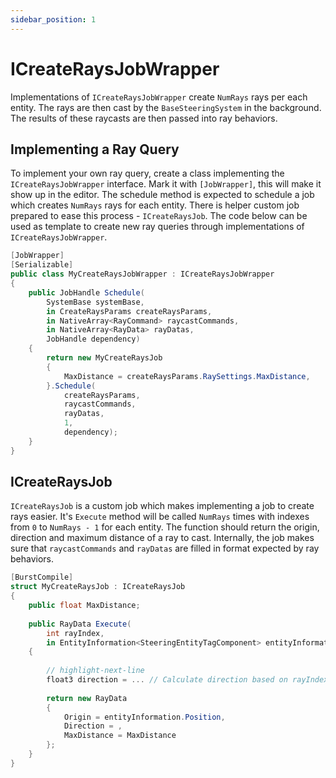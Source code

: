 ```yaml
---
sidebar_position: 1
---
```


# ICreateRaysJobWrapper

Implementations of `ICreateRaysJobWrapper` create `NumRays` rays per each entity. The rays are then cast by the `BaseSteeringSystem` in the background. The results of these raycasts are then passed into ray behaviors. 

## Implementing a Ray Query

To implement your own ray query, create a class implementing the `ICreateRaysJobWrapper` interface. Mark it with `[JobWrapper]`, this will make it show up in the editor. The schedule method is expected to schedule a job which creates `NumRays` rays for each entity. There is helper custom job prepared to ease this process - `ICreateRaysJob`. The code below can be used as template to create new ray queries through implementations of `ICreateRaysJobWrapper`.

```csharp title="MyNeighborQueryJobWrapper.cs"
[JobWrapper]
[Serializable]
public class MyCreateRaysJobWrapper : ICreateRaysJobWrapper
{
    public JobHandle Schedule(
        SystemBase systemBase,
        in CreateRaysParams createRaysParams,
        in NativeArray<RayCommand> raycastCommands,
        in NativeArray<RayData> rayDatas,
        JobHandle dependency)
    {
        return new MyCreateRaysJob
        {
            MaxDistance = createRaysParams.RaySettings.MaxDistance,
        }.Schedule(
            createRaysParams,
            raycastCommands,
            rayDatas,
            1,
            dependency);
    }
}
```

## ICreateRaysJob

`ICreateRaysJob` is a custom job which makes implementing a job to create rays easier. It's `Execute` method will be called `NumRays` times with indexes from `0` to `NumRays - 1` for each entity. The function should return the origin, direction and maximum distance of a ray to cast. Internally, the job makes sure that `raycastCommands` and `rayDatas` are filled in format expected by ray behaviors.

```csharp title="MyNeighborQueryJobWrapper.cs"
[BurstCompile]
struct MyCreateRaysJob : ICreateRaysJob
{
    public float MaxDistance;
		
    public RayData Execute(
        int rayIndex,
        in EntityInformation<SteeringEntityTagComponent> entityInformation)
    {
        
        // highlight-next-line
        float3 direction = ... // Calculate direction based on rayIndex
			
        return new RayData
        {
            Origin = entityInformation.Position,
            Direction = ,
            MaxDistance = MaxDistance
        };
    }
}
```